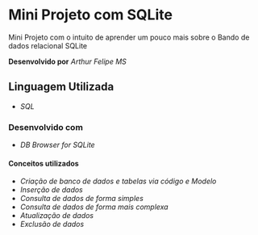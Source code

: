 # Mini Projeto com SQLite
Mini Projeto com o intuito de aprender um pouco mais sobre o Bando de dados relacional SQLite

**Desenvolvido por** *Arthur Felipe MS*

## Linguagem Utilizada
* *SQL*

### Desenvolvido com
* *DB Browser for SQLite*

#### Conceitos utilizados
* *Criação de banco de dados e tabelas via código e Modelo*
* *Inserção de dados*
* *Consulta de dados de forma simples*
* *Consulta de dados de forma mais complexa*
* *Atualização de dados*
* *Exclusão de dados*

